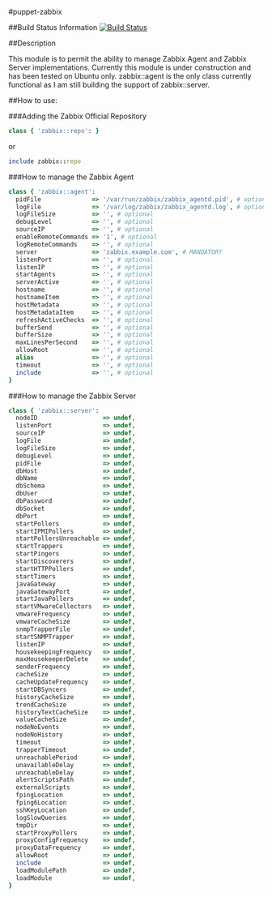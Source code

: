 #puppet-zabbix


##Build Status Information
[![Build Status](https://travis-ci.org/ericsysmin/puppet-zabbix.png)](https://travis-ci.org/ericsysmin/puppet-zabbix)

##Description

This module is to permit the ability to manage Zabbix Agent and Zabbix Server implementations. Currently this module is under construction and has been tested on Ubuntu only. zabbix::agent is the only class currently functional as I am still building the support of zabbix::server.

##How to use:

###Adding the Zabbix Official Repository
```ruby
class { 'zabbix::repo': } 
```
or 
```ruby
include zabbix::repo
```

###How to manage the Zabbix Agent
```ruby
class { 'zabbix::agent':
  pidFile              => '/var/run/zabbix/zabbix_agentd.pid', # optional
  logFile              => '/var/log/zabbix/zabbix_agentd.log', # optional
  logFileSize          => '', # optional
  debugLevel           => '', # optional
  sourceIP             => '', # optional
  enableRemoteCommands => '1', # optional
  logRemoteCommands    => '', # optional
  server               => 'zabbix.example.com', # MANDATORY
  listenPort           => '', # optional
  listenIP             => '', # optional
  startAgents          => '', # optional
  serverActive         => '', # optional
  hostname             => '', # optional
  hostnameItem         => '', # optional
  hostMetadata         => '', # optional
  hostMetadataItem     => '', # optional
  refreshActiveChecks  => '', # optional
  bufferSend           => '', # optional
  bufferSize           => '', # optional
  maxLinesPerSecond    => '', # optional
  allowRoot            => '', # optional
  alias                => '', # optional
  timeout              => '', # optional
  include              => '', # optional
}
```

###How to manage the Zabbix Server
```ruby
class { 'zabbix::server':
  nodeID                  => undef,
  listenPort              => undef,
  sourceIP                => undef,
  logFile                 => undef,
  logFileSize             => undef,
  debugLevel              => undef,
  pidFile                 => undef,
  dbHost                  => undef,
  dbName                  => undef,
  dbSchema                => undef,
  dbUser                  => undef,
  dbPassword              => undef,
  dbSocket                => undef,
  dbPort                  => undef,
  startPollers            => undef,
  startIPMIPollers        => undef,
  startPollersUnreachable => undef,
  startTrappers           => undef,
  startPingers            => undef,
  startDiscoverers        => undef,
  startHTTPPollers        => undef,
  startTimers             => undef,
  javaGateway             => undef,
  javaGatewayPort         => undef,
  startJavaPollers        => undef,
  startVMwareCollectors   => undef,
  vmwareFrequency         => undef,
  vmwareCacheSize         => undef,
  snmpTrapperFile         => undef,
  startSNMPTrapper        => undef,
  listenIP                => undef,
  housekeepingFrequency   => undef,
  maxHousekeeperDelete    => undef,
  senderFrequency         => undef,
  cacheSize               => undef,
  cacheUpdateFrequency    => undef,
  startDBSyncers          => undef,
  historyCacheSize        => undef,
  trendCacheSize          => undef,
  historyTextCacheSize    => undef,
  valueCacheSize          => undef,
  nodeNoEvents            => undef,
  nodeNoHistory           => undef,
  timeout                 => undef,
  trapperTimeout          => undef,
  unreachablePeriod       => undef,
  unavailableDelay        => undef,
  unreachableDelay        => undef,
  alertScriptsPath        => undef,
  externalScripts         => undef,
  fpingLocation           => undef,
  fping6Location          => undef,
  sshKeyLocation          => undef,
  logSlowQueries          => undef,
  tmpDir                  => undef,
  startProxyPollers       => undef,
  proxyConfigFrequency    => undef,
  proxyDataFrequency      => undef,
  allowRoot               => undef,
  include                 => undef,
  loadModulePath          => undef,
  loadModule              => undef,
}
```
